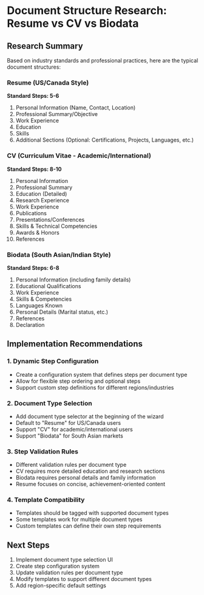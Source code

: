 # Document Structure Research: Resume vs CV vs Biodata

## Research Summary

Based on industry standards and professional practices, here are the typical document structures:

### Resume (US/Canada Style)
**Standard Steps: 5-6**
1. Personal Information (Name, Contact, Location)
2. Professional Summary/Objective
3. Work Experience
4. Education
5. Skills
6. Additional Sections (Optional: Certifications, Projects, Languages, etc.)

### CV (Curriculum Vitae - Academic/International)
**Standard Steps: 8-10**
1. Personal Information
2. Professional Summary
3. Education (Detailed)
4. Research Experience
5. Work Experience
6. Publications
7. Presentations/Conferences
8. Skills & Technical Competencies
9. Awards & Honors
10. References

### Biodata (South Asian/Indian Style)
**Standard Steps: 6-8**
1. Personal Information (including family details)
2. Educational Qualifications
3. Work Experience
4. Skills & Competencies
5. Languages Known
6. Personal Details (Marital status, etc.)
7. References
8. Declaration

## Implementation Recommendations

### 1. Dynamic Step Configuration
- Create a configuration system that defines steps per document type
- Allow for flexible step ordering and optional steps
- Support custom step definitions for different regions/industries

### 2. Document Type Selection
- Add document type selector at the beginning of the wizard
- Default to "Resume" for US/Canada users
- Support "CV" for academic/international users
- Support "Biodata" for South Asian markets

### 3. Step Validation Rules
- Different validation rules per document type
- CV requires more detailed education and research sections
- Biodata requires personal details and family information
- Resume focuses on concise, achievement-oriented content

### 4. Template Compatibility
- Templates should be tagged with supported document types
- Some templates work for multiple document types
- Custom templates can define their own step requirements

## Next Steps
1. Implement document type selection UI
2. Create step configuration system
3. Update validation rules per document type
4. Modify templates to support different document types
5. Add region-specific default settings 